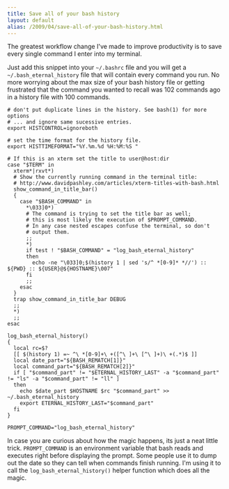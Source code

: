 ```yaml
---
title: Save all of your bash history
layout: default
alias: /2009/04/save-all-of-your-bash-history.html
---
```


The greatest workflow change I've made to improve productivity is to save every single command I enter into my terminal.

Just add this snippet into your `~/.bashrc` file and you will get a `~/.bash_eternal_history` file that will contain every command you run. No more worrying about the max size of your bash history file or getting frustrated that the command you wanted to recall was 102 commands ago in a history file with 100 commands.

    # don't put duplicate lines in the history. See bash(1) for more options
    # ... and ignore same sucessive entries.
    export HISTCONTROL=ignoreboth

    # set the time format for the history file.
    export HISTTIMEFORMAT="%Y.%m.%d %H:%M:%S "

    # If this is an xterm set the title to user@host:dir
    case "$TERM" in
      xterm*|rxvt*)
      # Show the currently running command in the terminal title:
      # http://www.davidpashley.com/articles/xterm-titles-with-bash.html
      show_command_in_title_bar()
      {
        case "$BASH_COMMAND" in
          *\033]0*)
          # The command is trying to set the title bar as well;
          # this is most likely the execution of $PROMPT_COMMAND.
          # In any case nested escapes confuse the terminal, so don't
          # output them.
          ;;
          *)
          if test ! "$BASH_COMMAND" = "log_bash_eternal_history"
          then
            echo -ne "\033]0;$(history 1 | sed 's/^ *[0-9]* *//') :: ${PWD} :: ${USER}@${HOSTNAME}\007"
          fi
          ;;
        esac
      }
      trap show_command_in_title_bar DEBUG
      ;;
      *)
      ;;
    esac

    log_bash_eternal_history()
    {
      local rc=$?
      [[ $(history 1) =~ ^\ *[0-9]+\ +([^\ ]+\ [^\ ]+)\ +(.*)$ ]]
      local date_part="${BASH_REMATCH[1]}"
      local command_part="${BASH_REMATCH[2]}"
      if [ "$command_part" != "$ETERNAL_HISTORY_LAST" -a "$command_part" != "ls" -a "$command_part" != "ll" ]
      then
        echo $date_part $HOSTNAME $rc "$command_part" >> ~/.bash_eternal_history
        export ETERNAL_HISTORY_LAST="$command_part"
      fi
    }

    PROMPT_COMMAND="log_bash_eternal_history"

In case you are curious about how the magic happens, its just a neat little trick. `PROMPT_COMMAND` is an environment variable that bash reads and executes right before displaying the prompt. Some people use it to dump out the date so they can tell when commands finish running. I'm using it to call the `log_bash_eternal_history()` helper function which does all the magic.
